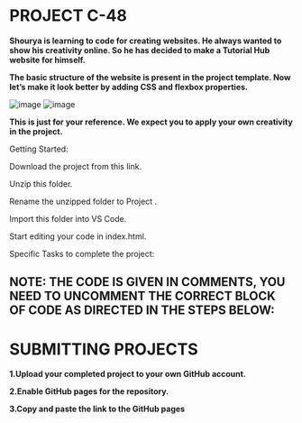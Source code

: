 # PROJECT C-48 


**Shourya is learning to code for creating websites. He always wanted to show his creativity online. So he has decided to make a Tutorial Hub website for himself.**

**The basic structure of the website is present in the project template. Now let’s make it look better by adding CSS and flexbox properties.**


![image](https://user-images.githubusercontent.com/76809680/135654573-32eda8a5-fce6-48ce-b913-80da29e2c64d.png)
![image](https://user-images.githubusercontent.com/76809680/135654598-79ec868c-be59-4a9c-989a-b5918d4ae7c2.png)



**This is just for your reference. We expect you to apply your own creativity in the project.**

Getting Started:

Download the project from this link.

Unzip​ this folder.

Rename the unzipped folder to ​Project .

Import​ this folder ​into VS Code​.

Start editing your code in index.html.

Specific Tasks to complete the project:

## NOTE: THE CODE IS GIVEN IN COMMENTS, YOU NEED TO UNCOMMENT THE CORRECT BLOCK OF CODE AS DIRECTED IN THE STEPS BELOW:




# SUBMITTING PROJECTS

**1.Upload your completed project to your own GitHub account.**

**2.Enable GitHub pages for the repository.**

**3.Copy and paste the link to the GitHub pages**





